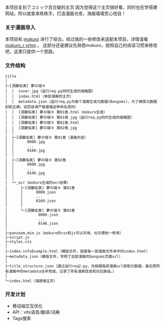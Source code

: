 本项目复刻了コミック百合姫的主页
因为觉得这个主页很好看，同时也在学搭建网站，所以就拿来练练手。打造漫画仓库，海报墙墙赏心悦目！

### 关于漫画导入
本项目和 [mokuro](https://github.com/kha-white/mokuro) 进行了结合。经过我的一些修改来适配本项目，详情请看 [mokuro_r yrhm](https://github.com/raindrop213/mokuro_r/tree/yrhm/) 。
这部分还是建议先熟悉mokuro，按照自己的阅读习惯来修改吧，这里只提供一个思路。

### 文件结构
```
title
│
├─[須藤佑実] 夢の端々
│  │  cover.jpg（运行req.py同时生成的缩略图）
│  │  index.html（单部漫画的主页）
│  │  metadata.json（运行req.py为每个漫画生成元数据(Bangumi)，为了确保元数据刮削正确，该层级请严格遵循这种命名规则）
│  │  [須藤佑実] 夢の端々 第01巻.html（mokuro生成）
│  │  [須藤佑実] 夢の端々 第01巻.jpg（运行req.py同时生成的缩略图）
│  │  [須藤佑実] 夢の端々 第02巻.html
│  │  [須藤佑実] 夢の端々 第02巻.jpg
│  │
│  ├─[須藤佑実] 夢の端々 第01巻（漫画内容）
│  │      0000.jpg
│  │      ...
│  │      0160.jpg
│  │
│  ├─[須藤佑実] 夢の端々 第02巻
│  │      0000.jpg
│  │      ...
│  │      0146.jpg
│  │
│  └─_ocr（mokuro生成的ocr结果）
│      ├─[須藤佑実] 夢の端々 第01巻
│      │      0000.json
│      │      ...
│      │      0160.json
│      │
│      └─[須藤佑実] 夢の端々 第02巻
│              0000.json
│              ...
│              0146.json
│
├─panzoom.min.js（mokuro的css和js可以共用，也方便统一修改）
├─script.js
├─styles.css
│
├─index-infoExample.html（模版文件，就是每一部漫画文件夹中的index.html）
├─metadata.json（模版文件，写明了这部漫画的bangumi页面url）
│
├─title_structure.json（通过运行req2.py，先根据每部漫画url获取元数据，最后把所有漫画中的metadata合并而成，记录了所有漫画信息和对应路径。）
│
└─index.html（海报墙主页）
```

### 开发计划
- 移动端交互优化
- API：vits语音/翻译/词典
- Tags搜索